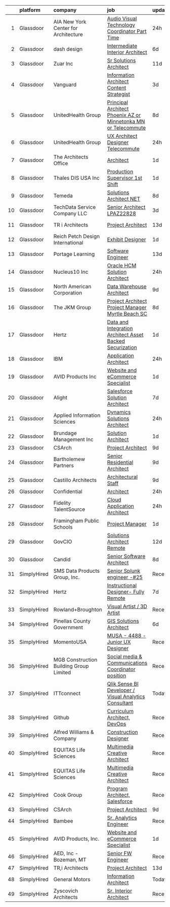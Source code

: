 

|    | platform    | company                                 | job                                                                                                                                                                                                                                                                                                                                                                                                                                                                                                                                                                                                                                                                                                                                                                                                                                                                                                                                                                                                                                                                                                                                                                                                                                                                                                                                                                                                                                                                                                                                                                                         | update_time   | location             |
|---:|:------------|:----------------------------------------|:--------------------------------------------------------------------------------------------------------------------------------------------------------------------------------------------------------------------------------------------------------------------------------------------------------------------------------------------------------------------------------------------------------------------------------------------------------------------------------------------------------------------------------------------------------------------------------------------------------------------------------------------------------------------------------------------------------------------------------------------------------------------------------------------------------------------------------------------------------------------------------------------------------------------------------------------------------------------------------------------------------------------------------------------------------------------------------------------------------------------------------------------------------------------------------------------------------------------------------------------------------------------------------------------------------------------------------------------------------------------------------------------------------------------------------------------------------------------------------------------------------------------------------------------------------------------------------------------|:--------------|:---------------------|
|  1 | Glassdoor   | AIA New York   Center for Architecture  | [Audio Visual Technology Coordinator   Part Time](https://www.glassdoor.com/partner/jobListing.htm?pos=127&ao=1110586&s=58&guid=0000018200a4bb4f828e59846e634e81&src=GD_JOB_AD&t=SR&vt=w&ea=1&cs=1_cf222391&cb=1657868172563&jobListingId=1008005412104&cpc=1160948BCBA38B5B&jrtk=3-0-1g80a9essk62j801-1g80a9eteii3l800-9f7e938f05ae3998--6NYlbfkN0A4hgeKHdLyHgzaskNEvl2xXMVaueUT71iJOYpLYISQUHyZh2WxViHTlj9Wub_60nmkxSAtQjnee00fLm9FQ5Rn-NrRvomallKfPxN9_W9Z-EoaEzzASElKlk3PoTZ-900ZzshHrIsjXWYpFoiTJAAQk9Szo8Hz3ObWNzUKtjBU0aDU6bVgqWI-BtpzFiSMFmTAr3OBjurds_CzuIeuvGHpKYpEJcNzzEYLbqBawQkIOXZy5HAnzAj5XnkKlP4wMnxGcdc2kHtpTOdLhuaRKTSjWzRSN75WZ0vkfbe33SyN7ppI8KYGJuPDjrJWEtyh9lSv73-iMPydbyNENQFUIN-oyyF2fonmBIPOgp1O4yvXXgx5BjfwVOXomsYwID8x-uQjxiu19fcWrGymFwq2pfus_Tpux5TrdUeBFarJhOzdMsTSuyyh6e8V9djRru1D5ARFER20cXvF9GJC8Hdbm49cnk57pqHQUnh8uVhXNfYY7jqVrlyf_o5TOitYcQqFrNs%3D)                                                                                                                                                                                                                                                                                                                                                                                                                                                                                                                                                                                                                                                                                                    | 24h           | New York, NY         |
|  2 | Glassdoor   | dash design                             | [Intermediate Interior Architect](https://www.glassdoor.com/partner/jobListing.htm?pos=113&ao=1110586&s=58&guid=0000018200a4bb4f828e59846e634e81&src=GD_JOB_AD&t=SR&vt=w&ea=1&cs=1_c282e684&cb=1657868172561&jobListingId=1007993067557&cpc=D975E6D323D47586&jrtk=3-0-1g80a9essk62j801-1g80a9eteii3l800-0082db6c89a012b2--6NYlbfkN0CtwOkgDuej6vPfWODMxjOIyNEohQmdYMppGq8y8dOpBpQU0a6GBGh4n4W5DPQJx0a7KC4WpXnBUye270YshI_aBbNI7ZUy7IYil7UX9UtG2Oq7sSVxGSv007K50Ry68tsaf7q38IN5NZWlTbGlXpQAG2evCZwD1BPzsAoTzwLzjVdgG7nPVgl8EXrK_lK4qKoFY99E1Niq3MoPd080BBMThEbxhVV2hQYKDqFWc3DuACu8OCu1P7lmdOeVOKKpplxPaMsCSYx-g6SDOw125eS3K1VcnINCHLqx_JW81TgOVfJ_c3nsliL-yNImmq2dcwDG1dG0183eZL9NCWClxI-J3KR2g1PR0R3L3SlW1WZY4SvZslPUOtAIxvKg51XiAN4h1msGoqEl2Z54F99mfjeRyFuXLtQ_nGBfpKuBrxOzDScdH0A7kQG5_NldBTOUyI5604IS_4iyKuByT0aKN1AiaDKzQp-iwGqJPC104EulJjHNZoZ3F_E5JYILVlQL1zRzmnQHbzsWW4LfdIYBl-AZ)                                                                                                                                                                                                                                                                                                                                                                                                                                                                                                                                                                                                                                                                                                  | 6d            | Long Island City, NY |
|  3 | Glassdoor   | Zuar  Inc                               | [Sr Solutions Architect](https://www.glassdoor.com/partner/jobListing.htm?pos=109&ao=1110586&s=58&guid=0000018200a4bb4f828e59846e634e81&src=GD_JOB_AD&t=SR&vt=w&ea=1&cs=1_d765d562&cb=1657868172560&jobListingId=1007979717767&cpc=DED3C32E22E90A94&jrtk=3-0-1g80a9essk62j801-1g80a9eteii3l800-26027f98ae2fe2ec--6NYlbfkN0AZiaPZyccuKjlre0e0RaBFeO48J0QExrO5hcuLctOVaIu_7Bvz8W8Uj9uVDP_Ge9XRUcrpyv0FVogkQ_lK-4ONOwfmkzud88MWUV6exsPHUQOSqNgQMYty6nq--qGXlcDZOwzTZ_BTPY6j6bzEM8_fl7fQW5ADFvmu69yw_sr8j0Q7WBm250hItitmd9b5wQHVE5ItHtsiGlZUwNujI3QdoMwId9Ib1vX4DF25Yqj-w7_aoimQN4xTxZbN4EoHgE6m1XA5rTvdclo7SbWwieLCl_9NMsB2tLFLwQr2vIach4DkVYzRFdWGa-iviy6LvLhTNKWL56Ur4g6Ql0TZxBqjHz2k3Tqo1J5_2_4FsNIGhytAPHO2LEsMJorqt5EUhwXGRYKq8-xdtxOQER7Mo4G56QtT6H-_pU-vLDQZ3owF3a7U3zYBrL4c6qZCvOa3pEIxZVqF_Ntnh00PLn_FqiCO3r5a_XckPHxEW153wfJARuAEePyRJGsd2BRQSEoXwCkhaLSc3RlMwg%3D%3D)                                                                                                                                                                                                                                                                                                                                                                                                                                                                                                                                                                                                                                                                                                               | 11d           | Remote               |
|  4 | Glassdoor   | Vanguard                                | [Information Architect  Content Strategist](https://www.glassdoor.com/partner/jobListing.htm?pos=115&ao=1110586&s=58&guid=0000018200a4bb4f828e59846e634e81&src=GD_JOB_AD&t=SR&vt=w&cs=1_f0b8afd1&cb=1657868172560&jobListingId=1007998530391&cpc=FB7E4A1762AE5BEC&jrtk=3-0-1g80a9essk62j801-1g80a9eteii3l800-446aaf0b3035aca4--6NYlbfkN0BWQs_M7ZA8XLbIFWVw-PYcVVEPryqVLyWhKaEKPskHy2YkbHyHJDwBFABfX2IzFJVmb1ud6N3EhUrn5bHyJjPxQ4Wr21EHgWExrk_i_ZyTZnM_5gMVJ-x8OQm6YKWF1h_hoD2CycfJXXUppgRhwcSlPUyIVasDSmXOmTkd1mB_A-icyIgTkCUtb0g0YI1L8jgXvZYcIa-aL5z0uXEhzQg9fWVcXs89PYfvdDQprW6M77rh2iCsgkt-n6vHIXONZS8FiKOgf0uRDtFh1OvVHsm9UEX3JlkydMx-yys8tsAAAzKpIzd3gwEqdIZH9HCykTy55zsHXDiH9wLnMlrXv8MVKc9plKcfWN8oO-M60c6CwhY6bNNfrab6Yb5pFHm--4xosQZthU88tTui_mYjLIfW0c4rSnJQGAF5h5K7P4JhTxTgdaxqVTb_DW6jFEZjHHNpLasqEAZ9V3em_XQcWafVcLK9WPv0WtEtYglojkwqwK3x0RHUAgfQQgrVYsihTnGHPDiMkQQkcAAosmDz_Lz-u8GVUa1uANyKoLCFb2PkuxoE3GttsyyS-VZwaoSioPHzpiq7M5rSLa7iP76jpV2v9g9w7IHkCu9KfhmLvpMsiDi7HEaCC7fbSL9Q4KKmws4bmwAI_WQM-0pNFYNNfh7iDJRq0I39ZniiGlvRaeI2rKphJ6kidytYdSQjfVCtFBXWdddmilqrN1ZZ_3iMZGjGleU2QM9UYjGlB6vfir-AVGBXIjH0npoqv3_tXoD2mN-GuTuQwRMDH8MYmoX7P-aTkOcDM0OuR64Le86x0ink4zFy4PzJtdiDajkVjMwEFpJjUupUpanuFDvPzXf-koGwKmSCX852Q01UgLTavEDkoGHLeqDsg2txifpF4UxXnhlRRj7SJU-neMr44Plt2j5ghJW76A1HaeGQWc0YhWk5TkV-3XhbJcf2saYgIPtLMs9HjJaLOp3t7siLeT6tVt3LA_ZHFmH2nAWi71mQ54gyxCwbcb4dZq-z9YpDGycE6Y0yoxO6ezJRljfQAe5q7MCKvFNGMee_1YLPl5UyxRjBQX2FHvSUOQnVGWOiFhsLgoX9kwj_NhGavZ9sXWObAaeSNrfReMEp8DqMfsOzcD1hCT4W3ypP6j_p8WufFakmcVYOpIwGHI27_6DORLi3zSY3YcH4mAxrjzznVWDQ6nti6Q%3D%3D) | 3d            | Charlotte, NC        |
|  5 | Glassdoor   | UnitedHealth Group                      | [Principal Architect   Phoenix  AZ or Minnetonka  MN or Telecommute](https://www.glassdoor.com/partner/jobListing.htm?pos=126&ao=1110586&s=58&guid=0000018200a4bb4f828e59846e634e81&src=GD_JOB_AD&t=SR&vt=w&cs=1_5d99ce3e&cb=1657868172563&jobListingId=1007986947512&cpc=FF950A86FEA5DF54&jrtk=3-0-1g80a9essk62j801-1g80a9eteii3l800-61eba4740b63a6b8--6NYlbfkN0C8O9VKdOj_1Zh75e9_CvYhSsWVxS1Pvi5WUWhsf4w7FIc3O6B0uG3ldAQAeoX1goqiqVuDfI8Rw5hguYX_B_ovwyX7Q98FhfNZxnVKh4-slkPSqSaCmTN9ETlf6kz7Ge99-8jK9e1zGL5aH3XkEk3ldQLF5UvNl9q3nPJ_GzWeybK43rk8ehInLrGqvxqZho0mwFeKA93T2kLeeRREHyNCtt0NP6I1wc7zLj9g0horthH2nxLMQj6I9cQjngIpYF6tpH2GxmulENXXi6ndmEtCWtNdAzr6ZCpiTrKQolmn5IOo8aD5ZAF5c1Pk3wBbUk_dBmfiIsJhoL4imjZwzPHeDNNFpXh4e8R2dUq4oy29OYOYpEyJXUZLHP-rJjB153dqliGAbFwmW9hss-MKujDB_zKYC8WyzC-LnTADGuy1ZkgksOSwPMmJ-WWWeyvbGN0%3D)                                                                                                                                                                                                                                                                                                                                                                                                                                                                                                                                                                                                                                                                                                                                                      | 8d            | Minnetonka, MN       |
|  6 | Glassdoor   | UnitedHealth Group                      | [UX Architect Designer   Telecommute](https://www.glassdoor.com/partner/jobListing.htm?pos=123&ao=1110586&s=58&guid=0000018200a4bb4f828e59846e634e81&src=GD_JOB_AD&t=SR&vt=w&cs=1_22c50907&cb=1657868172562&jobListingId=1008004968535&cpc=F45C15D234B746DE&jrtk=3-0-1g80a9essk62j801-1g80a9eteii3l800-9996011d42539258--6NYlbfkN0C8O9VKdOj_1Zh75e9_CvYhSsWVxS1Pvi5WUWhsf4w7FIc3O6B0uG3ldAQAeoX1gopk7vIItYey0r9kNjYMnkNtOyeHkX84bp2jjSoTmJZ16vHsIq818Qik77IAg_iyJOTT5pXNt2fkFW13wZsYVoXVhZVKKlVx0q5PRzgc8LDENDq7S--g9T78JrmbXBIkemnBAdaIfPsz0BbnGf7kWT3Jd5t9ThXuelEpXdkVR9H7ENhhshCHwOZZPzquXhQs9Cswb4GUlB0iMlTE7msPsKXBQxjwrVwbo5zyr2Ql-Tv6tJiQeXEpY3UnvP9_lIcqQXIkh1WyGXtNjq2fz_i8sMuxQoTy7xff1-p2jGZAReQDgszXvNN-q73FbkPhKEUqzQxWBBoM7-WVLVpkDgcopvCfiYFLBAfXRihy_YDSBag_f7QtqA0ZP78U)                                                                                                                                                                                                                                                                                                                                                                                                                                                                                                                                                                                                                                                                                                                                                                                                   | 24h           | Raleigh, NC          |
|  7 | Glassdoor   | The Architects Office                   | [Architect](https://www.glassdoor.com/partner/jobListing.htm?pos=118&ao=1110586&s=58&guid=0000018200a4bb4f828e59846e634e81&src=GD_JOB_AD&t=SR&vt=w&ea=1&cs=1_548684f2&cb=1657868172562&jobListingId=1008002729480&cpc=AC285F3A3ECA6BB0&jrtk=3-0-1g80a9essk62j801-1g80a9eteii3l800-f1dda27ba3c1cc75--6NYlbfkN0CMAjIZiuNkZieelvDWmU8uZNthuAKSu_eJ-FL8ywbp2CXUUqSScE2qT5vy6Cv4mUhU-d6zdR_AtMWvtRmPgLfrl3w38NlI9AfwLCv69PJc2aL6bAWUlcLqlwixo_RgY8cIJ4VvL3dEZdse2vQ0phgCK6TNN0yZkNiXr0jplOAi-YTA7egnLk8_iYtQvXEdXJFZDxU9NN9fnYt0MfMMWqkW1uRVIPslwi9da_oh6TSfKeIM0g3aR2blQsruyktQ3MB3YnJ_5UYsUFDpP_S2UAGP0tVPajOhp0XI6p0QmVYJe6PGVdVshZGJBdB9S1jHLoMxXqe37O_Pka_GvJBfElID6xZpziNMC3ViY58YAPTsBrdM4s_UEVde1299LaumZ9KRluDOIXLQrj1R3ero6ejmvqaBg5L3Id6ZsldZYfwG71L7zO-i3-YwvFbXV-34sGUjnLcTxaHxZB48opVLjBGyoxHLEZEwxC18AEVcHWPghPfEGvdGFLiZofBtqvl0wRk%3D)                                                                                                                                                                                                                                                                                                                                                                                                                                                                                                                                                                                                                                                                                                                                          | 1d            | California           |
|  8 | Glassdoor   | Thales DIS USA  Inc                     | [Production Supervisor   1st Shift](https://www.glassdoor.com/partner/jobListing.htm?pos=114&ao=1110586&s=58&guid=0000018200a4bb4f828e59846e634e81&src=GD_JOB_AD&t=SR&vt=w&cs=1_06b5643a&cb=1657868172560&jobListingId=1008003001354&cpc=B42C42E9FBA82E78&jrtk=3-0-1g80a9essk62j801-1g80a9eteii3l800-2fedf1763587c4a2--6NYlbfkN0BTko3NfY_jUuCJ7IvJvdhb3vTuwD8YmB6aPpYi6Jp-tj5JsAdvJMhm3y2D6jYwWNsajsXZQqbUDR98WcDGVm6Q25Wl9dBNcZ_c8WEuhuzBieoYMH94MObEL3sEZgnRGmu4TMMi7-ONn3BfIGD6w4wQ-wnTg5RjvqmXtCpYMyYC_BgzlRm4dUOrI-U7eQRfXIYE9_pvo8tlGp-uRHR2WMEA3UsGf5Ihu92qPPzoHzCviN6mD57UYxy8IVip7rqVKVD0lIwbCMoLjc4We6TfbyXEt-hQSo10fYGMOwXYRNld_6hmQHyjIqRPs9_JmxyyoIUwfC_XAi3SIVzSeS-blROwKVONav6GlrwBUXBAhi9lXQ5HbO9_Tj-RC7cLCRMiUunraGIfpqkUeNMuaW1aeqBOJLD9SNIjGPlqGfaXCqI8aJguHv6h2WbSGktOhaWcwbF442BAlOWX4d8oTA6BMt0m4iGVZC-DbOJUPtK4scIkwv_PWOwCewzdDjC0s6D76JeT5hvf9WlqeS9-l8tct_JIa5HdK98nMyPYgLYNR465aYleoi5SktVd_Gfyleth6r4%3D)                                                                                                                                                                                                                                                                                                                                                                                                                                                                                                                                                                                                                                                       | 1d            | North Kingstown, RI  |
|  9 | Glassdoor   | Temeda                                  | [Solutions Architect    NET](https://www.glassdoor.com/partner/jobListing.htm?pos=112&ao=1110586&s=58&guid=0000018200a4bb4f828e59846e634e81&src=GD_JOB_AD&t=SR&vt=w&ea=1&cs=1_d0bbfa8f&cb=1657868172560&jobListingId=1007987820448&cpc=9C4F014304452074&jrtk=3-0-1g80a9essk62j801-1g80a9eteii3l800-771fb40b5152c388--6NYlbfkN0Cdyrb_-SYpjIsC7ShR4LTJruqxAexHI1Km_0W0EzpI0TW7AkFEGeTkcoZKWyN5dddhK1KxqVbfNdxlg8SxmcY2z-RPfajfUkz14DOfPB5WKsTSE-iFX8V7mUTVOt9jrREmr2If8kAJlNICLxcY7fymTrvVMhnIQ7ideTI8ipqA9ALxmFln2u5ZuXfCx7V5GHHWDFO-GoEocGPkCjNGC4MDc8jyfUImt3Qs0v5NAsewHUjbbZf7npoNih80YtM39if9y7YWuKwiOGOSOXmxG9r-ShS-1iyJJ-Vc5d_MPlirB0Kh2vLqkReRamkUr-iZzD7fTgwHO9FMNrcj5YemtMnRhK10VxFONCimCUcfy_x_LzLeRzjW3fYtvS1dnS5T1N-if2RgvzjQhmVSGZ-LlhkloKQRn9YcRR96KgOGVxR3k-iur5W311Olskpv1maMZLZ2tBsJvOE6qY9l-hnouWWVqZoJ2LRHtkHYCdM70I-jlUmEd0n8HdEzFH5lr_JXZf8%3D)                                                                                                                                                                                                                                                                                                                                                                                                                                                                                                                                                                                                                                                                                                                         | 8d            | Remote               |
| 10 | Glassdoor   | TechData Service Company  LLC           | [Senior Architect   LPAZ22828](https://www.glassdoor.com/partner/jobListing.htm?pos=105&ao=1110586&s=58&guid=0000018200a4bb4f828e59846e634e81&src=GD_JOB_AD&t=SR&vt=w&ea=1&cs=1_8348ba3f&cb=1657868172559&jobListingId=1007998896128&cpc=07BBA37B82089E20&jrtk=3-0-1g80a9essk62j801-1g80a9eteii3l800-57217cc92b372a29--6NYlbfkN0BEhglf0MxXwZyGZJTqBpNnulBGde-Qc7wV3jmkCMUf0PswglgUlXVuWyNJQohqtqpwy8p5VYPSxxwnDL5cTsPcxsha07ktlFLoa04LlKRlg57QOmwxbgJm4cvnC7PYT6q4IP_Vt8kPBCw6SggxkkmwU8uQmxmc3w2k9Vn0oSL-wMeFb3KwgTIrFrYq0j7FEjmMEwNRRK_97i0p-iwOYefO6RgAov-epOMpNz_wZtoRLdMvs0VIiIJiVY6cHCsLnRIuTC0To-yv-RB7_Eyoy9GBvNvscNpT0umcsRZY3ViDT72uaRmAzdQgZVGbrK5zIXKmE41B1DJoScbYysh30Fe8dNTikWb0ECY-He4bxW7-k4Dtk8rJnTHHscLRTzNX8qoq_PpngWAv_v2zUyPD9QjbyRltfDN5UTbH8auvxvpbxVcFYzOU3WIhGIJqC32WcInfGHwUM4tAjIahboB0E1BwUX0PfNZZAEVkfxfVwF1rDX9rd4_N0s5_gk6aa9xr5hs1pAaphtxStEUxP07_k9As)                                                                                                                                                                                                                                                                                                                                                                                                                                                                                                                                                                                                                                                                                                     | 3d            | Gaithersburg, MD     |
| 11 | Glassdoor   | TR i Architects                         | [Project Architect](https://www.glassdoor.com/partner/jobListing.htm?pos=104&ao=1110586&s=58&guid=0000018200a4bb4f828e59846e634e81&src=GD_JOB_AD&t=SR&vt=w&ea=1&cs=1_b46ded8e&cb=1657868172559&jobListingId=1007977104613&cpc=C1816960113488C5&jrtk=3-0-1g80a9essk62j801-1g80a9eteii3l800-e0a93faeca150a64--6NYlbfkN0ARxJgBjX0xGUxuox7CXGr8cuU-LO2u8Zq9CZFa8xkrFUCa_QTXg0JcLgzgNaUcaSnV_Se-TDcxkY8Gl_QpC8MejPGk2rU6wnMRTnvDm5fexbiOVgj9k-3P4aLEtVC2OBOHS1dsqfMHNSJsIvJc5RWUm7E4prl2eawejJ1Lg-YRX4LFkVYcdVXr-GH92sPoaq5KSftxkxOZOC1zEPfD16EqdF2Fc2YkvZ9uwTQh3W9Q6Ey4OEWhnCNF3t-l67ufPe4upQSF21CYUPYbZDrNqLfI43kazqHOKBbpNfI2wt8DHk7uThW0kYcVWPprsKxPx1CVHFoduBVEjpWtYrF84bohOjdpHeZ9o13Nc8StU4JgOjKnJMwy8UsyqBCsRUzbliY9Lc0Q1N_ntUtRiehSLEIMpsxXvvjGgBrPs9J_CGXt0iINqa-4_oluMbL9XeumGdiLIlZmvIur6WWxeUDZ6Q6NNqcLFMlP-a24VG8XIPvKHZwzFmP9y5E4V6zT5NPM8bY%3D)                                                                                                                                                                                                                                                                                                                                                                                                                                                                                                                                                                                                                                                                                                                                  | 13d           | Saint Louis, MO      |
| 12 | Glassdoor   | Reich Petch Design International        | [Exhibit Designer](https://www.glassdoor.com/partner/jobListing.htm?pos=120&ao=1110586&s=58&guid=0000018200a4bb4f828e59846e634e81&src=GD_JOB_AD&t=SR&vt=w&ea=1&cs=1_22d7b726&cb=1657868172562&jobListingId=1008002938812&cpc=4B86475FAF393599&jrtk=3-0-1g80a9essk62j801-1g80a9eteii3l800-3b5b7d28d0157a80--6NYlbfkN0AzDkwE1E6nFtjvvvc7BqCxawePj4p5F5Tpa-icpHS7yI1-CjxT_KXQYOVUQT_0dY0vCULujJzTncjbwiIzoH-koxOr7zJXgvIxjTsITWJ3JeHuXqEz5NuacEMkK1_BWBvQFI2sdlgpm-v1MDJ1NMri5mPZccDd5YL8bESDpYGHhCBSuQ89nx4Ag7HlTKZBfmZ6SBmslg5tdQmFx_uYZCzjOdxaWbkecXXQOn8us9zEKyp7wUagIMeKxzz5n6QHQxv6oFsl6--64dyHk4wSfqwN0uihhYVUByK3FLnCipZrxiVHkU4IXiBxu1vfheYLUQMOIVofWPPP2vMbxu3OEfkMhbYjj1uPR2_fdLcI3uBYER-i-dP7o2T08xIqtIiZZDBItZ9G21ZCTzvZ2rWxCXZ5g0NKuEfxh_6t3whV3G3EEkBr5BeNljFgLbDTX8PQHDI0DN9x7TxnwqDPMdTbVmaRT1oOZ45uyGkCjvQmTcbtVI_acIMORXb3wrvUt-G8uT0%3D)                                                                                                                                                                                                                                                                                                                                                                                                                                                                                                                                                                                                                                                                                                                                   | 1d            | New York, NY         |
| 13 | Glassdoor   | Portage Learning                        | [Software Engineer](https://www.glassdoor.com/partner/jobListing.htm?pos=128&ao=1110586&s=58&guid=0000018200a4bb4f828e59846e634e81&src=GD_JOB_AD&t=SR&vt=w&ea=1&cs=1_8dd1400a&cb=1657868172563&jobListingId=1007976944177&cpc=8507CEB59E1C6AFB&jrtk=3-0-1g80a9essk62j801-1g80a9eteii3l800-8575798ff6da14ed--6NYlbfkN0BM4EYztATjG5zj6aB01IqLKrE74O9rhimx1z5rCIYJaxk5h175dtm-hqOMbOZLLJlnmUGd8DC0txkD_MOfbD6diZgnqKjcF1XbuG7OtndOhLkhjfZjVitMesvo_5LMG807l3XWOcEkGPvTqaop-oQynS0hwU-lXwJF02j1Sb_YF0bmBeZJD4T7z8l1wx4gc62qL0s8Pz1ijIaO7YTyPB1ULpu5WhxBohg2rkSkpi4545pFpXyOOf_8FccnVvkWUPHfQQJpWc1Hld1kUZV1dtOKvbSuF-mQACFfo2jaTdUYoCOpnBbG211YZR5Wrh0Clx8k0vWD2ohK2a8XYo_PmhL8d9cgbwbVb5M77Fpcg91sdGqlCliYTGlhg4mcmSxfD_V9gu_x5wT_WpIZvaYl-qS3pIcspVauEr1_KtWkZ0-NB3Fru4LVhZd2uJb-o8MIL5J-ke6uDG9FYhRm52M6FB81L6zQPvbeHb257z7WAk8DyRAXR7WcPvncp7M-tw2Sks8%3D)                                                                                                                                                                                                                                                                                                                                                                                                                                                                                                                                                                                                                                                                                                                                  | 13d           | Beaver Falls, PA     |
| 14 | Glassdoor   | Nucleus10 Inc                           | [Oracle HCM Solution Architect](https://www.glassdoor.com/partner/jobListing.htm?pos=122&ao=1110586&s=58&guid=0000018200a4bb4f828e59846e634e81&src=GD_JOB_AD&t=SR&vt=w&ea=1&cs=1_0776090d&cb=1657868172563&jobListingId=1008005772109&cpc=8D52E76475A7E842&jrtk=3-0-1g80a9essk62j801-1g80a9eteii3l800-1f3115f226a37d4f--6NYlbfkN0CKNvdBtBh9SnuMcnkEvhJOJZTsmZHyY3ybnWicrfIHv2ctrShcr292YABNaeDRDS16yAzJehxUEWSE0Jo0CAEQksXSuJpxkGQDYdExj6Rg15shmvwuRZHG7sDYWOGBTTes3GSgXbEYpabjIa3930Uqp8_Wf5_lilhYx14COfDn3kxuRTC5LnraCf1IxUOFCOp0IN_aF-lTqLst0ocp628KdlFug-iKOPN8J1J5qMDexWzmP6V9r_V8n77FEGuG9T6XMpjDwN9Hu4QJzEXf69mcWWfCsyPLN3l3-MGVowKjlGtEhbm5UBCXHhYR3VrJ-957el73cqBf_Ow2nQySl4BDT8IbwcNO-2inWBrTPudXs3b0QsLz-2GLHDOJKtJ9CEhiLIFoUdPnyb97H-7L_K2OamBe43YhIVD7RJfuUD7v6UwU5x1WM4rMkUSWbHYFARfqh9lsSlTFaTBlDNaCPz8VQUy5ZHg7a7rVaiOWQQusWIzy7Y_SQZkadzYD_XAAGt4%3D)                                                                                                                                                                                                                                                                                                                                                                                                                                                                                                                                                                                                                                                                                                                      | 24h           | Remote               |
| 15 | Glassdoor   | North American Corporation              | [Data Warehouse Architect](https://www.glassdoor.com/partner/jobListing.htm?pos=106&ao=1110586&s=58&guid=0000018200a4bb4f828e59846e634e81&src=GD_JOB_AD&t=SR&vt=w&cs=1_fd76ba2d&cb=1657868172559&jobListingId=1007985097419&cpc=672A8611FAAE4E7A&jrtk=3-0-1g80a9essk62j801-1g80a9eteii3l800-7f19b72a7f483aa5--6NYlbfkN0BemWarZCdMf7PVooDCqCX-w2c4Jtra2MeeYB_WLowEpZCyOj-eej4_B7bBSPyRJ2AfL_qUmuIRlaF7jb2VJvRC899xSK1XkMjtlRxiAqEVf6E5447ALpV6pQkhWKmsM-mtzavNcdXozbzBdCmYFvVbD3U90sKIAdEVVX0XSxrBPGMH2lgsFb2DOMyoYTWHIOnkByt8uQIEIMcefD80ArmAnccCBgFbJW2fWQ6gzWF4wiwZCxBEA4TeEfPhHNE6o_vTh3TiTMT9I8BLbQkwNU7zft4-fhJYUuhz9EHiwZM6c8XwdlZuaJQlA_czZSkB4aabxFNOAoRKL0tE74-sxc2eRFu4nHoaXaxlsewB7hwgLIuPpw7WdY--pO1baHxuzcAGNXIiiMQgNYtzQMnUcZD2b0ZfGAiSdyqEQIetgg5AWEyu6_IjABckgFE99zGKyX1ckagLP0CLju3vmS6fkl57rtrGSPtnzyEqhDYjxK8IVkViC-6h4kuwOjX_kOXBZGnY4IkKeHm-4CuVuPXiAVQyvRdl1nUciDL21dhl_SdG63gLBNaZEEtKAcg6CH2nK8o%3D)                                                                                                                                                                                                                                                                                                                                                                                                                                                                                                                                                                                                                                                                | 9d            | San Diego, CA        |
| 16 | Glassdoor   | The JKM Group                           | [Project Architect   Project Manager Myrtle Beach  SC](https://www.glassdoor.com/partner/jobListing.htm?pos=119&ao=1110586&s=58&guid=0000018200a4bb4f828e59846e634e81&src=GD_JOB_AD&t=SR&vt=w&ea=1&cs=1_ce669118&cb=1657868172562&jobListingId=1007988225338&cpc=93B1EA6E25C5ADFD&jrtk=3-0-1g80a9essk62j801-1g80a9eteii3l800-d9ce7e1b64a79f83--6NYlbfkN0CJeC8Vve01JSjedv3mcYUlxtrx_TMIgb1Oat71j-u4h46baCPybpSWKFTYrQGFLiOCEl__RymHd-0shptbCxu_7DADj8ik_uAy4YwRGFPF-IbE2yYF9xQxyVOBGgiJcTG_SMsdMYUlsAys5bShcFX1LszxlmZJSY2bMiokaFtAWSSPQKHqn5wVHtplj1y8eGnt_gKdyCZRFYCVBFkSq4ARQTaAPetOrTuZBr468FAl4k9fyGk_VicMdt-iyvL_suhvC2qhb-d5S8mTSu4OWeBiDcV8UYKn06gEcsiBlOx3AqOEPF1u_KoWbrIdmFZcjyyhvAhJnuggdovQXFthuiPB0GHR2zSTT-doUZ-1r8iBRi4rA7IAu1jdIjKxLMuMJoC5mREbiHIh4yh6iV2kKLXlePtTQn1cJSvH8G7-xbagMrAC9M6V_jviEUZhqJLFrv4aw9a00b8DZI2Ix9zksZXqEYSRFQ-lzjvl0X2Af_gGUeQKp6SxOZB1Zxx6lftD4CsUCbdb9pjp-rz-Gvj82sUz__A5R6Wia3n23KWBCeebWAlEAVM0nC8F)                                                                                                                                                                                                                                                                                                                                                                                                                                                                                                                                                                                                                                             | 8d            | Myrtle Beach, SC     |
| 17 | Glassdoor   | Hertz                                   | [Data and Integration Architect  Asset Backed Securization](https://www.glassdoor.com/partner/jobListing.htm?pos=129&ao=1110586&s=58&guid=0000018200a4bb4f828e59846e634e81&src=GD_JOB_AD&t=SR&vt=w&cs=1_f2c13b49&cb=1657868172563&jobListingId=1008004034617&cpc=632C08DE5A4EA969&jrtk=3-0-1g80a9essk62j801-1g80a9eteii3l800-d835d3c0c27549c9--6NYlbfkN0CY2bW1_UrvxrGosjvcoJFNB3pSLD1pqDJ9L6Rrokobn6ynFDR-KCNFnAqspA82EP6noawR3kotZ7RZlwfYCcMNE98PqaEZhZ_f9wO47iSlljzU-TIsdD9e7MXZuwuYR9A9gZDNrYM1kqpU6mtm0rHefl3ojX2wfiAd6iCvOf5k5Se172jtvvT4-h4GjQN17Qm6PHzw0GvlTf2UNAwm0nF86AthoZ-1gAtiwu9gd1oE0yUYhNpfWUFLJla22mx-VEoI-Ty0RweGF0YLPXJac6nu4pxMMwa96wqN7lRuoG0xpSgyVUOqaxlYWBt4D8lGzJ2QBt75sBlMXC-fx0Wqk5qB-0Dl6EU0ADeq5n30dj1BYGHAJowSaFOBjWESabsh-3O9qDtqrW-r9TcXtzTaigqsqjuX9QeOrsGdEn0mLy9_utcY0GiGup5OQZ7X0B9MZUjQX-4IYendozP7J8uwOtMT7IZ5ZNZ9mOl9GXFBPlNU_jvuplTc7Yw8)                                                                                                                                                                                                                                                                                                                                                                                                                                                                                                                                                                                                                                                                                                             | 1d            | Estero, FL           |
| 18 | Glassdoor   | IBM                                     | [Application Architect](https://www.glassdoor.com/partner/jobListing.htm?pos=121&ao=1110586&s=58&guid=0000018200a4bb4f828e59846e634e81&src=GD_JOB_AD&t=SR&vt=w&cs=1_497ecf9e&cb=1657868172562&jobListingId=1008006556028&cpc=6FC5BA77C9A4CD78&jrtk=3-0-1g80a9essk62j801-1g80a9eteii3l800-c504ea3da0c6f8f8--6NYlbfkN0ASsx9s5kYVCGTGnmC6Xh9NWSoe0erEY_uce-MxN6cSfjWbVSAjcxTqXRiG7hFl4OEhMPm6EnZ0yGX3a8gE2vFfyhnEoYfdpu-wsH9xeQGUdimPapnhNi6TqZkF9-TDmBEF-yMdhAro5za0CDzFJC9jvZK0cseXaQO2JTwGZ_M-lQ_Hiss7OrkKEjEOgVY8vOBHREDGvte2HdvGi0mos-hb5stoC4z6u_uPPIakTh45voALt2HucC5nGdg8aw6ZVw2TnQOaSwQb9NLhEXEsk53Er9BbJ0AV93hht8CHbSJTsHzevPeVRB8Ccef_ImBeOIiFbRZs1g0fM3pJukF2Mu9w5qULttNryl59Mmi0tCMpatOEztVLFCqMKUi3gA8TpxBvlQldBt-2ZLP40-L-RosZxQPwlFNswWOPmTMgDMS4f-RzfE5AXlet0CvL6cSAsXxlDATYHkdfSrQBY368CpgGQ7JDnzWXq7QIzyvlbV2cmbDN---UQSSqvMRTmjYO3csUHCewd7qAWBgoqJ1317YDp4-6xCD2y4cFcTafSU7Hx09K3pIY4t01Pws5-Z7YhpyGPxjS_R3-RMdpN9L_i1Lfs27_AB4HynhWhVh0lQcSt1qseTEgss5F9iwivVGkHqBf0KMBu-Lgjj4apzJM4EnwfDR56cKGLsCTLaitHfl72fslC8BGzXXxJmnzbhZIbvJayL6u4FrbDdNqK1yze0CC0KZQY8UjOVS5yfjH-3KZycR-xfDZ051YEVVLSz_pnmtFpJ_Gbf6-_WSwRyFBViNeAe-1jBx9QX_wdlcnAk0moQ3xkAn2PAi0L6yXtM_9VYRv5hj3ZuzWHyqjln-QLW1GDRl4Io5UwYp92dQ5H28D2Rr1jJKVlg5sa0GEUgHxIJ0d0XwKVZWJWqxtWdKQH1tOcNgeQcVFjhXPWWcKQlwKZfr2oyJxxUAOmt5jnde-eqUtnFI59HwBbUUbMCUOfY28btgOYZBMM5YBMqiGsWgkBSnBo21CY4JWrijh-ffvRkn4oUbsqxZ-qnWSH_KNJvggzxNu7rz9cHL8jWe6FFarrzTiGLNfHv8iywmQixvqdzmzEP7hL-ftUQCmaB-eX3J9b9fd3d9Vndo%3D)                                                                                                   | 24h           | Armonk, NY           |
| 19 | Glassdoor   | AVID Products  Inc                      | [Website and eCommerce Specialist](https://www.glassdoor.com/partner/jobListing.htm?pos=125&ao=1110586&s=58&guid=0000018200a4bb4f828e59846e634e81&src=GD_JOB_AD&t=SR&vt=w&ea=1&cs=1_10169246&cb=1657868172563&jobListingId=1008002815768&cpc=0FE1F5EA2BC84A01&jrtk=3-0-1g80a9essk62j801-1g80a9eteii3l800-719350d7b8dc5ea2--6NYlbfkN0BxkLIcfe0oqaYINownie861a0BJtkzmJW-WyGv8J0JYIhtfgDOowTGN1RAB1mYk2ocl1KxduNndikr5YNBBpMQr1Hb_kjxslSh3Oydw5aoycZtfQfCmNw-pS-w9_b-6_Lna33m4VNAW2vmcJywj-tlo3py-BCCHoW562dweFU3UKCXRfh7I27HpP3mRxRTMrWsS0tyGjnHtZpXJtGQ77sVeYpYfJxcsmm483SRbrrxCxG0qe8WeN8GWZ8IeLXBPCuBFOWhdyIBaQrXVwh7XFKmNWqAdYL_K4vCulaEP8vrg7UvswV4pskzrMxOCli_FrmJjJVwObyfAT6kduG0jZFMhQ6DvZ-PQO1rxp4SykxfIfBNC0W9lPxlqFFgdfxjbfrDwRd5jzSTQix_Y92SFigCuiYPfwh67EQFhhQQW1ySnz6xyCEqZZpaRB1WrqnZNavmGYywpoMXYdCVPeSKObEDR5jyiAJuO_TSHzT_wJFvxa-e_Ycy1tb0J5iy905jj60PrGAICfIAkA%3D%3D)                                                                                                                                                                                                                                                                                                                                                                                                                                                                                                                                                                                                                                                                                                     | 1d            | Remote               |
| 20 | Glassdoor   | Alight                                  | [Salesforce Solution Architect](https://www.glassdoor.com/partner/jobListing.htm?pos=111&ao=1110586&s=58&guid=0000018200a4bb4f828e59846e634e81&src=GD_JOB_AD&t=SR&vt=w&ea=1&cs=1_3dcacd2b&cb=1657868172560&jobListingId=1007990319514&cpc=A1F772DE77098288&jrtk=3-0-1g80a9essk62j801-1g80a9eteii3l800-91caa19d42b03501--6NYlbfkN0DgNh-8EGvzBeeRPKo_9UvUfgRhw4jK9dXpINW8137PYSlUgHedLu6CK5MrAJOL6Byh5q3d7izzFIFsCdxDM8cGQSYevAEzIvSnP7rEL8ddKGsMTK-YivM61cqZubRmvWhJjXdqif_R6-uUqd6CcfThy2fHOHqM50zmEwpw-A8qCTafVPv9fXvTsizWUp74YdRZbzSQ2UuwNvd3yZqbm2YC5cqM7psN8AgMIwoE0mXddgi2fzUr0l4Af3sJ_l8tb-PpdvNyJrnt92JfvKrUrewUNauSWV1HyPCauHZ3ptRjkSZEC3PSWigQ34HMhZB5WBTk3BIRrbRWyJn3m0ycPRtt0JurxYyV0g_2rZDbjUU0qfH3dr60q-oq-XJgPwZSmRg6XBRj3nOKGQ7t1-WP-Vs2ZNJxJjQNZSil2YABL_YhmhIXs1qJpwZiRnaAQJI8ygw3lilopuVJsiAZJ_doh9SfA215uG-3lI6i2fxtO09TIgSTUrbxsj511qzEgswwCSix1MVOygWDFQ%3D%3D)                                                                                                                                                                                                                                                                                                                                                                                                                                                                                                                                                                                                                                                                                                        | 7d            | Remote               |
| 21 | Glassdoor   | Applied Information Sciences            | [Dynamics Solutions Architect](https://www.glassdoor.com/partner/jobListing.htm?pos=103&ao=1110586&s=58&guid=0000018200a4bb4f828e59846e634e81&src=GD_JOB_AD&t=SR&vt=w&cs=1_824fc4f1&cb=1657868172558&jobListingId=1008006589763&cpc=43FCADCB41E5393E&jrtk=3-0-1g80a9essk62j801-1g80a9eteii3l800-5f4b64f81f624c05--6NYlbfkN0ASMdfvcXrOvx0IzM7imon6o_FiFaWeNkPsJ7XU6uMPaGXUbAqlhdb77DHJ1TzatUMWx5Gu-jyiM_t_bksyhNUVHqYkzXntR-HdimbiABa_zueKiX7GtDV8feTgE47V09l4zBUhYdTtLE1OvxKKmLSIHqlDfOmI4PcDuQheKEkUCzwuBttvrcjOALBa2nx08i2dmQpjOLIddlmgayP5CkCK_1SpiCWgcxxNTsG1nx21Y3ngpfWuUwxtphAXy2902KWCKp4_j8Y4HplZp0k1TB7IwmMpjT3K2Im7QtKOz-nfFuYOQLdzzFDJHSBYy8npB6v2Z-wtUoC3GmmWqhF9u393nfMopne7_uUk0KWKU8OGfC9_IV4kVPFTj-6skaD-KE0otjW_ibr_xTPRL2g6sqRuv03E7xDH-diTqAF6sP7bnrJfwW7iUUsLcvKNklIaMR7xBL-oUu9flBL-LEHZQvsORE28iPa8OtcoF2eynqp4KvslM635m5HADAr3h9TH9wjVRCYsWzuZRmMs_3PfGpPDVLgOIecQjr2sYjRpN4KM9w4KG7VdusHH4VmFNAJeJNVF94gz1BTtrCy5w1w-qdxrcQUMISpq0zcYi60QPH9QAkthPw2fEAdWmZO36ZYxo5rcLA9s45xdxfyw0aG8uIS4yU_rlaHEQGGTuxoLtLjYKSoOvcJLaVhI0ZyWz5Ryo9WLZnrh5U3Tfw%3D%3D)                                                                                                                                                                                                                                                                                                                                                                                                                                                                                                              | 24h           | Reston, VA           |
| 22 | Glassdoor   | Brundage Management Inc                 | [Solution Architect](https://www.glassdoor.com/partner/jobListing.htm?pos=116&ao=1110586&s=58&guid=0000018200a4bb4f828e59846e634e81&src=GD_JOB_AD&t=SR&vt=w&ea=1&cs=1_2f367372&cb=1657868172561&jobListingId=1008003192829&cpc=BAB9AA3F436D8911&jrtk=3-0-1g80a9essk62j801-1g80a9eteii3l800-e65e5575b4017006--6NYlbfkN0AGfh-Lc_KsKUjNFLml7KyHwsWIuEkbqC5Cixjma0QALGkzqZQNZ7K3mfVsj10JcvuBaI1SCFrbkgPYTM-2GzUL7QXs50hIgGoCUqzLdzEIhNuq5rXueFwyIWnN3ingL0onarYBjSUv2GJZtiS8ttoEnnvWwTmRvSeaXQH3Xb2TTu2nej4L6Yzz2iFUQColYka-Cmft8okxSDofa6AlZx9RUYHeUrnAjogP7InN3GdJhQ98vaTI0F49tBzlF4TKnlcuoJDUoqvkoBG-BPmIVWRMh1lbU1NXv8CS25SWJVSuQAWweYWtt9orLjuFy-uvfHGe59s4eKF-6aQN4_9ZgNWXoIeOGfw7T0jbiD0eTHB873UWYM2v1Td620WRBRSKDur8ZilzNRP4SpNwsCqcDpp4awBZvnx-kZLZVWnHHyezja5tHAveublo-SexvJfaaDDypl00f2uByQ4AfwM3UggAAV05VKv7cJ96BO8CO1DzmifN6LDY_jZhyvm9sxCRqpKczC0BeZd6mh7kBmHiBMJpE46bR3IWnRDr7-bWd4CfIEx-uczmy50tLZvFQ8E2nmhfTUGL8ZJFhw%3D%3D)                                                                                                                                                                                                                                                                                                                                                                                                                                                                                                                                                                                                                                                   | 1d            | Remote               |
| 23 | Glassdoor   | CSArch                                  | [Project Architect](https://www.glassdoor.com/partner/jobListing.htm?pos=101&ao=1110586&s=58&guid=0000018200a4bb4f828e59846e634e81&src=GD_JOB_AD&t=SR&vt=w&ea=1&cs=1_a76492d4&cb=1657868172559&jobListingId=1007984603706&cpc=5F52287141EB9D73&jrtk=3-0-1g80a9essk62j801-1g80a9eteii3l800-14697638a59adfa7--6NYlbfkN0AlCj4QmUBWLHpvB6xy33lgRKtBVWNC404jXAFbg1qKhaIOF94pzixrGj6AdOFWsQRAD6bA5RoL_2tITgF8p-jR6OshypMj51sP8y0NAKRetTMDLIp4_Limeg6ofBt2JM4SjJXe7nuvdGcAegrbXoYMLX5gTKU14b5TWTvWHNyhgytaHZiMB5ctAXqNQVXcsyog6hzNSW-MAen6YpmCmL2f3HdbXtz1GOIiFaEZQUtIuuDurLkR0J_UhwnQX7qrylt9p5DDVmbfBa32SCU29x-GvFre2goPz6VqNa0YbW34kJPAURig_1zDsa7mJaQ6Y6prIyILfaj8EsUo1mhUB11wrl8dCCjdiR_CLMt62xOCWdX-EWVXmZIivay7Rqvo_theoP6UfFtxlHRyI4USrEIijtun7wO3b7ji3xMqrW5VW5S2NaP0JUwtXBbrB3MYmNKWGUd6iCsBPYj3sxoqTNnFecxGa4u-qHwMiRJgHV04_I6vb6BSzWpz76ueq6CNCAFCUn_HDKHqJw%3D%3D)                                                                                                                                                                                                                                                                                                                                                                                                                                                                                                                                                                                                                                                                                                                    | 9d            | Albany, NY           |
| 24 | Glassdoor   | Bartholemew   Partners                  | [Senior Residential Architect](https://www.glassdoor.com/partner/jobListing.htm?pos=102&ao=1110586&s=58&guid=0000018200a4bb4f828e59846e634e81&src=GD_JOB_AD&t=SR&vt=w&ea=1&cs=1_54f96490&cb=1657868172559&jobListingId=1007985691802&cpc=25E76428ECF8D141&jrtk=3-0-1g80a9essk62j801-1g80a9eteii3l800-44dcc389cd6592d2--6NYlbfkN0A4hgeKHdLyHgzaskNEvl2xXMVaueUT71iJOYpLYISQUHyZh2WxViHTQeBD1oY_aJWsIau2s_9JY6eZa2QV7_PK8VMFowLvn0anpCWHuw_y8ZcL6cbg5_aReuTtIZvpXrtflAlvNuQUyp2z7ceKBwYWlAsATcJR8L609Tj5ehrDoYEQ3ZYaYEgI_f1p3tEPo2idkKKJLnH834eD_B659bsx6bCsKnH2yK39b-xTaU70YzbLBuh6T5QVk-fr9obqFRa5gy-5a2eeju5vYe-z_5PyvYCw4DuPnoayZWPN5fZYnV2WX0E9wrIuOPicqIWsIWRZYe8UamgnnyJ3dR2gtaNWCN059rQc__WQ38puHVdWTVjkoM-FVbvtoas6pe1ssti-qkjNhkC6r3nnHRgVviNjAIXo6ITXb0tKPcjmZk8-JmslRHtNZ-jFlIz79sLjcPZf6Fn77AS4RDZVbdV1ie9vmxDqwqMvbCY3HlXtTU_25LIoN-gz2qLod6d2aIuwv5eJA7k9ReVhgVV4a_LhXZa4)                                                                                                                                                                                                                                                                                                                                                                                                                                                                                                                                                                                                                                                                                                     | 9d            | Palm Beach, FL       |
| 25 | Glassdoor   | Castillo Architects                     | [Architectural Staff](https://www.glassdoor.com/partner/jobListing.htm?pos=107&ao=1110586&s=58&guid=0000018200a4bb4f828e59846e634e81&src=GD_JOB_AD&t=SR&vt=w&ea=1&cs=1_9194e145&cb=1657868172559&jobListingId=1007985259541&cpc=BFB4F02CB12EAD9B&jrtk=3-0-1g80a9essk62j801-1g80a9eteii3l800-3d1a8e69bc722d64--6NYlbfkN0BxkLIcfe0oqaYINownie861a0BJtkzmJW-WyGv8J0JYIhtfgDOowTGjrzcx9fBKsZmwTZqiVsuHAQ7sX7x0vUN9GFH842tdHyxzDDuHuIvzoArq7GGZHQ0QMR8W05oHEEEp6BYBvX2tR52xUdS3ZID_b0VQWIHZcOFgCHnmw51JgzfqksAP6Ee_89XgwOiZVtlFjRYTqHonEJfkt45_Lk7Er5U2ejstDkzwenYGXlfMMOptYA8D6K-ZtFADQodOzS5qrqkyy_WvNtgxtaBe5InxVFzWYD8BAKFL-8V_0f7vnqJ0y16hpgFi7RXr4HiXmtcdkqB57Qn4xuKogXGBnUPiPUEVmUchL6OJhMtVIaW6mEFhISpDUqYmKsdzo0zdjP4vPh2j1zx1lANtPtZCS3uYTRuFiCDLp4u5k3MvpI_f03u1Dldp9wHUcXEzRC9uxyzpO4J5Lr2xtlAdu-1Guq09fj5He5oTnAnzn8bfziIpKeOE3DEdhcY8lXT9jwF1mcHVfvg1sWXYQ%3D%3D)                                                                                                                                                                                                                                                                                                                                                                                                                                                                                                                                                                                                                                                                                                                  | 9d            | Denver, CO           |
| 26 | Glassdoor   | Confidential                            | [Architect](https://www.glassdoor.com/partner/jobListing.htm?pos=108&ao=1110586&s=58&guid=0000018200a4bb4f828e59846e634e81&src=GD_JOB_AD&t=SR&vt=w&ea=1&cs=1_9e088cd7&cb=1657868172560&jobListingId=1008006143756&cpc=CAD87743A14A8386&jrtk=3-0-1g80a9essk62j801-1g80a9eteii3l800-5939d50764796887--6NYlbfkN0CzqBZ0v6AYdskn12RcfCY3VoeuUbmOzSNUdhkDhqhfQepEJtcQ-_AaJZKrXK1HfRrbVRCJGdTD3PEn27ngYZOZVsAz-BbIoZwy0c6_lk1YKGw_RZ5pkmuuuaFyxmapVFhOlvPZEwDZGhivprouJr4tltaLI4W2n0Wro7CwJyE6eIFdAqy5wgQEyMUFTxCaqHjBxbOfxeJyaZ1EEg3hNICnlaacEmMPnu-pwrucPpTd147E37Ps6jNiJ3eCnQ4gz80xR1cjPECFmzUCzaV73W7_GrypTrCajlTtKQWeZ6A2Kfj5hRyiV1dn7ODRCOBSwaUs38Lvrc1cQgToLCMjKoarVNqkzCJ-0B7zFfDYgsX9Rnw6T3LIPGpbh9zkMeEfb_bl10fU7tL44ftJ_MvNynE8oyCvm9UgqM2g8x-ged3oaRnlSK_YyQYAb6x2vrLgvRjOmPdjkSlK6ss4JxLwlmPZuYmLM7cRbBH5LRcV2hCVKadajHnDxml0)                                                                                                                                                                                                                                                                                                                                                                                                                                                                                                                                                                                                                                                                                                                                                        | 24h           | Kenner, LA           |
| 27 | Glassdoor   | Fidelity TalentSource                   | [Cloud Application Architect](https://www.glassdoor.com/partner/jobListing.htm?pos=110&ao=1110586&s=58&guid=0000018200a4bb4f828e59846e634e81&src=GD_JOB_AD&t=SR&vt=w&cs=1_5783c9bc&cb=1657868172560&jobListingId=1008004867401&cpc=7F162D03C43CC24C&jrtk=3-0-1g80a9essk62j801-1g80a9eteii3l800-3b694fc7cf0da408--6NYlbfkN0AoYXfdOe7El6-Ykny_IbMrQLc_ftZ75MJybi-dJXWXjsCzoyCJRRBVlF9fO0cfHB8Tfc2ErnAhonVU3f65QhheTAa2t_oOoHiIrAQEjpAyJL34GlRxHN2rugtEJluU1O-WHu7sBWcIox5mwFmPZnmFvpu9v0d_YWlfQ75R60cmjukPn-gErYmdIjewdHf3455GKOxROw3JlwSy4DHXUgFa3fIJY_w186TiDVjl4n98Y8V6mtkQEi8rlkCE9ff-UHsNm7N1du5iMuVZAATWRL6zkroYFdqyA2OS2P_ab8TwIqKSjrPlISxXSboQCcVMk1aU0y3RiQm4MkdW1R5yeena_IMxUFRUxZbRugwYt3SbD6aFVhejlpmGSKTvKTuexsV-29ufWvVnbEjUQ9aCE14AJZSs9XZzaNXZ_Rp0GbpUsZD9ri8jQpU4Rzvrb6qF4TZwcLSdcfotOR7B_DAPq95W9wlGqoqws8_r-arntY2RC0H5RVW8AslO06w1Wb7jvbwfQ0G3U3qCKw%3D%3D)                                                                                                                                                                                                                                                                                                                                                                                                                                                                                                                                                                                                                                                                                                               | 24h           | Boston, MA           |
| 28 | Glassdoor   | Framingham Public Schools               | [Project Manager](https://www.glassdoor.com/partner/jobListing.htm?pos=130&ao=1110586&s=58&guid=0000018200a4bb4f828e59846e634e81&src=GD_JOB_AD&t=SR&vt=w&cs=1_bafb4131&cb=1657868172563&jobListingId=1008002453767&cpc=39BF0EDDD7C951CC&jrtk=3-0-1g80a9essk62j801-1g80a9eteii3l800-b64eab242e7109fe--6NYlbfkN0C5-p1ek1sSuyDjpvPBUY0H4FImp6Au0fUXYecJltu0TUQZKG2-14lo5GnUW_aCkvoGrTDXdB7eNYyPmSc-Mg02GOe2SMqyTqs9d2TPnjb9yHsCbm_iSatOe7VhQWzGH3gdpJFUmay65Qo-KIwQMLpARNZyJQtzgMGRwKZhht4k8UlLZsL2RYsu_5OInoVoaud6Itcu63sfZlClFdjo3s9vPFMqvxN-B5WszIIYAlG6DwwzAYzMfNAseFNcv2y607kAz5sc41ECjKFAbgUCi2zmiWHpV-VKxN1lu44FMMpfwSWYDJzNkkNUpE6fZ9RtFsUN4fVRB4WwmCQwd07vOEmcL0Frp7LNzoNjkPCPxN5lLWkwmZj1RQGJNHeo23w3Har7wJVG6o1MJKW5F7p3_3gXdiwS_EWmef0oJVoZyj_aoRs4RF0XDX2aSPUoP-KowIgyZQ7Opw5ygwpL3uAzAykyKv0RkJFdkAT_6NM2vpc9Re0_z0ivZ0e7V-kw-iCGFkEZaK6AbPsE5A%3D%3D)                                                                                                                                                                                                                                                                                                                                                                                                                                                                                                                                                                                                                                                                                                                           | 1d            | Framingham, MA       |
| 29 | Glassdoor   | GovCIO                                  | [Solutions Architect  Remote ](https://www.glassdoor.com/partner/jobListing.htm?pos=124&ao=1110586&s=58&guid=0000018200a4bb4f828e59846e634e81&src=GD_JOB_AD&t=SR&vt=w&cs=1_733581b6&cb=1657868172563&jobListingId=1007978596400&cpc=0FE1F5EA2BC84A01&jrtk=3-0-1g80a9essk62j801-1g80a9eteii3l800-266625566436227c--6NYlbfkN0A1nvzNsvV4qyCy1GhW1Freg0uBINZ7OaZ-2zU4Ex1TXTqzZBkkuwHUK3v8PptU9X9iQTNuyIg0bpV2hdJ_HK9odugz-Uf9Xb1efQWQldHvSQIv8-D5zEg7WnmXQ7sTio0xLDxsW1fZsjSG1sVP8A36w_aAPvjDC97qHWYAfTEDvPbqu1C3ELEftxdLFR8rgj3yu7bni-AZCHvohN94IMkyOIufipIzkfO53h7X5f5jyMAGYVCKXUFBdUYmWvgzIF-fKkvZk7HMVuTTj1zpWfI8LBPACqmokIKixzBQmmPwq8bnLx5lw-quM9shk1xpmVik7fOEFBkZknoU2mlI4U8JDMbqCB8mGzyQYmlKnbkxkyJhEnX0SJadNJln6slBp-r7k2kDmiYyoy7oMA1ZlExqTAyz9EhYEBY2IUv-RvOiS1r3LiN-AyZDgSY5_Lfe2APuOaxKRaFc6rsot8oybYKw4s3F7F7stHmzEwqVxPTXCUcJC9YN2tjMGIHseKSeAed56_xZ53z5bQ%3D%3D)                                                                                                                                                                                                                                                                                                                                                                                                                                                                                                                                                                                                                                                                                                              | 12d           | Fairfax, VA          |
| 30 | Glassdoor   | Candid                                  | [Senior Software Architect](https://www.glassdoor.com/partner/jobListing.htm?pos=117&ao=1110586&s=58&guid=0000018200a4bb4f828e59846e634e81&src=GD_JOB_AD&t=SR&vt=w&ea=1&cs=1_5f710a1a&cb=1657868172561&jobListingId=1007988233903&cpc=555ADD10F5BC937C&jrtk=3-0-1g80a9essk62j801-1g80a9eteii3l800-4d42b8b95ea203f5--6NYlbfkN0CKPh-9f2AYbG3Rd5zGJxcGbNBJT9jJ6Zul-69NwYwEgUBN3V-PK3sObbY6e4jGSahdOeUo4QvhrbwPnGpHQOWkK_OEQDDfGpHtCKR_WGySfzPjBr1nXFjlZpMiXP3lNhJnBsytMNBafuDgql1wffqFRdtsl1KTQzRux58oaJjLnkbrbtZoORfppUbeLPPsWpB1oJFd6EcZOx8K6aEjxkNelWbEIYeo5qeHDwjvXmyHJpeeY3Mei47rJ9V2aahiJ055vlNrl_egJxE6vbpaBwm-ND4cg99uvANN_VBAj_FW5boQBNpiTMkRHv7esQLrXSvJ5nXxKJXMsAd10BFOCXBZLOqx1k-QknjI0mNuLop2_vbguVGfJvtVl09PBBdXGT_gInNnS-LbNjV4LQVhgGfdRz5EZneFMVukkhuem9__SF8HkSAUDEmhs6dTk2WKqD1RY37qHwZwvl6l1ecjkZbbpHrN6HzI5dKad8rEMR82MdGvZUcwVOlYdOcxNFJQoRci5CpVlJe3hA%3D%3D)                                                                                                                                                                                                                                                                                                                                                                                                                                                                                                                                                                                                                                                                                                            | 8d            | Remote               |
| 31 | SimplyHired | SMS Data Products Group, Inc.           | [Senior Splunk engineer -#25](https://www.simplyhired.com/job/sx7NMuqms34xZNXpNhR7o_T_Zogn5d3TSFg5mvixF5C9hYK6Q9VJZA?q=visual+architect)                                                                                                                                                                                                                                                                                                                                                                                                                                                                                                                                                                                                                                                                                                                                                                                                                                                                                                                                                                                                                                                                                                                                                                                                                                                                                                                                                                                                                                                    | Recently      | Montgomery, AL       |
| 32 | SimplyHired | Hertz                                   | [Instructional Designer- Fully Remote](https://www.simplyhired.com/job/HnkJBVI77SygRIq0ZfqPdn2x87-l3gP0jsQYT7pt7HbKbgXkXYbsdA?q=visual+architect)                                                                                                                                                                                                                                                                                                                                                                                                                                                                                                                                                                                                                                                                                                                                                                                                                                                                                                                                                                                                                                                                                                                                                                                                                                                                                                                                                                                                                                           | 7d            | Estero, FL           |
| 33 | SimplyHired | Rowland+Broughton                       | [Visual Artist / 3D Artist](https://www.simplyhired.com/job/a6jc09FaT-WsTWRX4SZ9r250FnXzzVMgqyOB-q7qjxkVTn6ELeF_Pg?q=visual+architect)                                                                                                                                                                                                                                                                                                                                                                                                                                                                                                                                                                                                                                                                                                                                                                                                                                                                                                                                                                                                                                                                                                                                                                                                                                                                                                                                                                                                                                                      | Recently      | Denver, CO           |
| 34 | SimplyHired | Pinellas County Government              | [GIS Solutions Architect](https://www.simplyhired.com/job/0RqViLREg-5Iwu0BmDNFS9qQbZvisrJ8R2TRwSJi48dETwJxQ5MvWw?q=visual+architect)                                                                                                                                                                                                                                                                                                                                                                                                                                                                                                                                                                                                                                                                                                                                                                                                                                                                                                                                                                                                                                                                                                                                                                                                                                                                                                                                                                                                                                                        | 6d            | Clearwater, FL       |
| 35 | SimplyHired | MomentoUSA                              | [MUSA - 4488 - Junior UX Designer](https://www.simplyhired.com/job/vMc5oxuPHBT1UoMWc5JKE8Mg8TfR6tqtb-QU8G00pOBeSG5nOtNZTg?q=visual+architect)                                                                                                                                                                                                                                                                                                                                                                                                                                                                                                                                                                                                                                                                                                                                                                                                                                                                                                                                                                                                                                                                                                                                                                                                                                                                                                                                                                                                                                               | Recently      | Remote               |
| 36 | SimplyHired | MGB Construction Building Group Limited | [Social media & Communications Coordinator position](https://www.simplyhired.com/job/Yr4Q_t_a7m-b2AB94vSOmh1-1onIfi07aRBVwAmSDZ1QObIwrVhB9w?q=visual+architect)                                                                                                                                                                                                                                                                                                                                                                                                                                                                                                                                                                                                                                                                                                                                                                                                                                                                                                                                                                                                                                                                                                                                                                                                                                                                                                                                                                                                                             | Recently      | Remote               |
| 37 | SimplyHired | ITTconnect                              | [Qlik Sense BI Developer / Visual Analytics Consultant](https://www.simplyhired.com/job/u0K5GAc7pLQ7N-slgDe5A3MhyZCrJE6cF3f6X5VgarXjosLaX9Srug?q=visual+architect)                                                                                                                                                                                                                                                                                                                                                                                                                                                                                                                                                                                                                                                                                                                                                                                                                                                                                                                                                                                                                                                                                                                                                                                                                                                                                                                                                                                                                          | Today         | Remote               |
| 38 | SimplyHired | Github                                  | [Curriculum Architect, DevOps](https://www.simplyhired.com/job/Ir3Mu-2fxgljBq3bxz3HGQLZNIZtksJM0h9ByEHojCVmwRpvSKBtow?q=visual+architect)                                                                                                                                                                                                                                                                                                                                                                                                                                                                                                                                                                                                                                                                                                                                                                                                                                                                                                                                                                                                                                                                                                                                                                                                                                                                                                                                                                                                                                                   | Recently      | Remote +1 location   |
| 39 | SimplyHired | Alfred Williams & Company               | [Construction Designer](https://www.simplyhired.com/job/WoRhtDbQOhNubS15VfOx8U9U6PT8vvSWWx3Or_0eUd2VnZ57jBwQww?q=visual+architect)                                                                                                                                                                                                                                                                                                                                                                                                                                                                                                                                                                                                                                                                                                                                                                                                                                                                                                                                                                                                                                                                                                                                                                                                                                                                                                                                                                                                                                                          | Recently      | Nashville, TN        |
| 40 | SimplyHired | EQUITAS Life Sciences                   | [Multimedia Creative Architect](https://www.simplyhired.com/job/ichTX3k1Ejo7tX1GyCNQsvRJKJYEbv4IqWgcjyZm74n5FB1102LY-Q?q=visual+architect)                                                                                                                                                                                                                                                                                                                                                                                                                                                                                                                                                                                                                                                                                                                                                                                                                                                                                                                                                                                                                                                                                                                                                                                                                                                                                                                                                                                                                                                  | Recently      | Essex, VT            |
| 41 | SimplyHired | EQUITAS Life Sciences                   | [Multimedia Creative Architect](https://www.simplyhired.com/job/ichTX3k1Ejo7tX1GyCNQsvRJKJYEbv4IqWgcjyZm74n5FB1102LY-Q?q=visual+architect)                                                                                                                                                                                                                                                                                                                                                                                                                                                                                                                                                                                                                                                                                                                                                                                                                                                                                                                                                                                                                                                                                                                                                                                                                                                                                                                                                                                                                                                  | Recently      | Essex, VT            |
| 42 | SimplyHired | Cook Group                              | [Program Architect, Salesforce](https://www.simplyhired.com/job/d1BZYTvsJ-MWo9bo-AYh-GgMP86xO8fUzGw7_-HeXbXbAHlPgbNTIA?q=visual+architect)                                                                                                                                                                                                                                                                                                                                                                                                                                                                                                                                                                                                                                                                                                                                                                                                                                                                                                                                                                                                                                                                                                                                                                                                                                                                                                                                                                                                                                                  | Recently      | Bloomington, IN      |
| 43 | SimplyHired | CSArch                                  | [Project Architect](https://www.simplyhired.com/job/Ou-TLOV-15DuCsqz-Qqf_MZAUppF-3v_rNk9Yeb3ODfmhnzlC_Mkrw?q=visual+architect)                                                                                                                                                                                                                                                                                                                                                                                                                                                                                                                                                                                                                                                                                                                                                                                                                                                                                                                                                                                                                                                                                                                                                                                                                                                                                                                                                                                                                                                              | 9d            | Albany, NY           |
| 44 | SimplyHired | Bambee                                  | [Sr. Analytics Engineer](https://www.simplyhired.com/job/ZZXhaUcM0LBlNJs4mwREP-vrcd3Aj71umRs6e1mRMMTe34b2atO5RA?q=visual+architect)                                                                                                                                                                                                                                                                                                                                                                                                                                                                                                                                                                                                                                                                                                                                                                                                                                                                                                                                                                                                                                                                                                                                                                                                                                                                                                                                                                                                                                                         | Recently      | Los Angeles, CA      |
| 45 | SimplyHired | AVID Products, Inc.                     | [Website and eCommerce Specialist](https://www.simplyhired.com/job/3wyHx9SLggGc6m2QU9HjB3TqJhagm0uVWaIfnA4-gvDhEMOU1i6_kA?q=visual+architect)                                                                                                                                                                                                                                                                                                                                                                                                                                                                                                                                                                                                                                                                                                                                                                                                                                                                                                                                                                                                                                                                                                                                                                                                                                                                                                                                                                                                                                               | 1d            | Remote               |
| 46 | SimplyHired | AED, Inc - Bozeman, MT                  | [Senior FW Engineer](https://www.simplyhired.com/job/zINmUZXgScoXXgS_gyiF3t60esMGL8VWIM8nJ8Kv2CvxPHXAK-fHew?q=visual+architect)                                                                                                                                                                                                                                                                                                                                                                                                                                                                                                                                                                                                                                                                                                                                                                                                                                                                                                                                                                                                                                                                                                                                                                                                                                                                                                                                                                                                                                                             | Recently      | Bozeman, MT          |
| 47 | SimplyHired | TR,i Architects                         | [Project Architect](https://www.simplyhired.com/job/PuxXBxUw4mi9MsEo2PSXZiDRV7_kPriYzwTCP1tdJG2E9m9NpMzhlA?q=visual+architect)                                                                                                                                                                                                                                                                                                                                                                                                                                                                                                                                                                                                                                                                                                                                                                                                                                                                                                                                                                                                                                                                                                                                                                                                                                                                                                                                                                                                                                                              | 13d           | St. Louis, MO        |
| 48 | SimplyHired | General Motors                          | [Information Architect](https://www.simplyhired.com/job/tBQI8fwFxqYrG9fJBThXbKWuck8IySIsUut_iSXrjAGFxzNPyfZDdQ?q=visual+architect)                                                                                                                                                                                                                                                                                                                                                                                                                                                                                                                                                                                                                                                                                                                                                                                                                                                                                                                                                                                                                                                                                                                                                                                                                                                                                                                                                                                                                                                          | Today         | Remote               |
| 49 | SimplyHired | Zyscovich Architects                    | [Sr. Interior Architect](https://www.simplyhired.com/job/T7oet47aCOFHKQsEghPBtusux2cJdi0zmkul-G67QosaeOLXQtvx5Q?q=visual+architect)                                                                                                                                                                                                                                                                                                                                                                                                                                                                                                                                                                                                                                                                                                                                                                                                                                                                                                                                                                                                                                                                                                                                                                                                                                                                                                                                                                                                                                                         | Recently      | Miami, FL            |